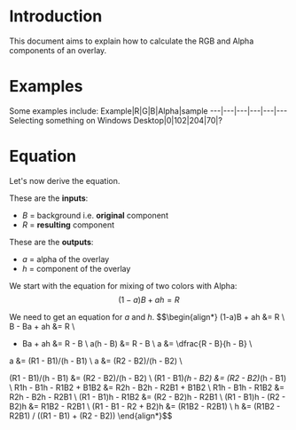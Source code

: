 # Introduction
This document aims to explain how to calculate the
RGB and Alpha components of an overlay.

# Examples
Some examples include:
Example|R|G|B|Alpha|sample
---|---|---|---|---|---
Selecting something on Windows Desktop|0|102|204|70|?

# Equation
Let's now derive the equation.

These are the **inputs**:
* $B$ = background i.e. **original** component
* $R$ = **resulting** component

These are the **outputs**:
* $a$ = alpha of the overlay
* $h$ = component of the overlay

We start with the equation for mixing of two colors with Alpha:
$$(1-a)B + ah = R$$

We need to get an equation for $a$ and $h$.
$$\begin{align*}
(1-a)B + ah &= R \\
B - Ba + ah &= R \\
- Ba + ah &= R - B \\
a(h - B) &= R - B \\
a &= \dfrac{R - B}{h - B} \\

a &= (R1 - B1)/(h - B1) \\
a &= (R2 - B2)/(h - B2) \\

(R1 - B1)/(h - B1) &= (R2 - B2)/(h - B2) \\
(R1 - B1)*(h - B2) &= (R2 - B2)*(h - B1) \\
R1h - B1h - R1B2 + B1B2 &= R2h - B2h - R2B1 + B1B2 \\
R1h - B1h - R1B2 &= R2h - B2h - R2B1 \\
(R1 - B1)h - R1B2 &= (R2 - B2)h - R2B1 \\
(R1 - B1)h - (R2 - B2)h &= R1B2 - R2B1 \\
(R1 - B1 - R2 + B2)h &= (R1B2 - R2B1) \\
h &= (R1B2 - R2B1) / ((R1 - B1) + (R2 - B2))
\end{align*}$$

